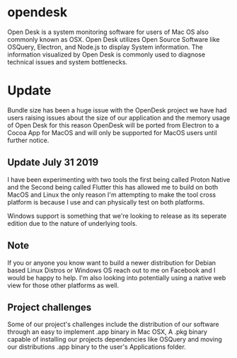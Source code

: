 # opendesk
Open Desk is a system monitoring software for users of Mac OS also commonly known as OSX. Open Desk utilizes Open Source Software like OSQuery, Electron, and Node.js to display System information. The information visualized by Open Desk is commonly used to diagnose technical issues and system bottlenecks.

# Update
Bundle size has been a huge issue with the OpenDesk project we have had users raising issues
about the size of our application and the memory usage of Open Desk for this reason OpenDesk 
will be ported from Electron to a Cocoa App for MacOS and will only be supported for MacOS users until further notice. 

## Update July 31 2019
I have been experimenting with two tools the first being called Proton Native and the Second being called 
Flutter this has allowed me to build on both MacOS and Linux the only reason I'm attempting to make the tool 
cross platform is because I use and can physically test on both platforms.

Windows support is something that we're looking to release as its seperate edition due to the nature of underlying tools.

## Note 
If you or anyone you know want to build a newer distribution for Debian based Linux Distros or Windows OS 
reach out to me on Facebook and I would be happy to help. I'm also looking into potentially using a native web view
for those other platforms as well.

## Project challenges
Some of our project's challenges include the distribution of our software through an easy to implement  .app binary in Mac OSX, A .pkg binary capable of installing our projects dependencies like OSQuery and moving our distributions .app binary to the user's Applications folder.
